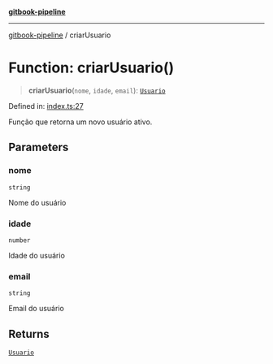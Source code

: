 [**gitbook-pipeline**](../README.md)

***

[gitbook-pipeline](../README.md) / criarUsuario

# Function: criarUsuario()

> **criarUsuario**(`nome`, `idade`, `email`): [`Usuario`](../interfaces/Usuario.md)

Defined in: [index.ts:27](https://bitbucket.org/blingsio/gitbook-pipeline/src/8f9dce1ff9e4735073f957121edba8f4dbb5be7d/src/index.ts#lines-27)

Função que retorna um novo usuário ativo.

## Parameters

### nome

`string`

Nome do usuário

### idade

`number`

Idade do usuário

### email

`string`

Email do usuário

## Returns

[`Usuario`](../interfaces/Usuario.md)
